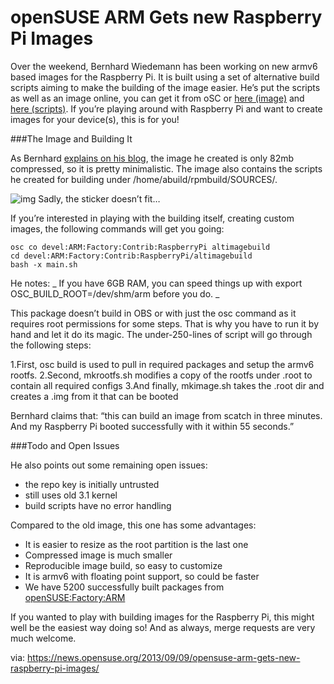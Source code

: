 openSUSE ARM Gets new Raspberry Pi Images
=========================================

Over the weekend, Bernhard Wiedemann has been working on new armv6 based images for the Raspberry Pi. It is built using a set of alternative build scripts aiming to make the building of the image easier. He’s put the scripts as well as an image online, you can get it from oSC or [here (image)][1] and [here (scripts)][2]. If you’re playing around with Raspberry Pi and want to create images for your device(s), this is for you!

###The Image and Building It

As Bernhard [explains on his blog][3], the image he created is only 82mb compressed, so it is pretty minimalistic. The image also contains the scripts he created for building under /home/abuild/rpmbuild/SOURCES/.

![img](https://news.opensuse.org/wp-content/uploads/2013/09/IMG_20130907_133512-300x225.jpg)
Sadly, the sticker doesn’t fit…

If you’re interested in playing with the building itself, creating custom images, the following commands will get you going:

	osc co devel:ARM:Factory:Contrib:RaspberryPi altimagebuild
	cd devel:ARM:Factory:Contrib:RaspberryPi/altimagebuild
	bash -x main.sh

He notes: _ If you have 6GB RAM, you can speed things up with export OSC_BUILD_ROOT=/dev/shm/arm before you do. _

This package doesn’t build in OBS or with just the osc command as it requires root permissions for some steps. That is why you have to run it by hand and let it do its magic. The under-250-lines of script will go through the following steps:

1.First, osc build is used to pull in required packages and setup the armv6 rootfs.
2.Second, mkrootfs.sh modifies a copy of the rootfs under .root to contain all required configs
3.And finally, mkimage.sh takes the .root dir and creates a .img from it that can be booted

Bernhard claims that: “this can build an image from scatch in three minutes. And my Raspberry Pi booted successfully with it within 55 seconds.”

###Todo and Open Issues

He also points out some remaining open issues:

- the repo key is initially untrusted
- still uses old 3.1 kernel
- build scripts have no error handling

Compared to the old image, this one has some advantages:

- It is easier to resize as the root partition is the last one
- Compressed image is much smaller
- Reproducible image build, so easy to customize
- It is armv6 with floating point support, so could be faster
- We have 5200 successfully built packages from [openSUSE:Factory:ARM][4]

If you wanted to play with building images for the Raspberry Pi, this might well be the easiest way doing so! And as always, merge requests are very much welcome.

[1]:http://www.zq1.de/~bernhard/linux/opensuse/raspberrypi-opensuse-20130907.img.xz
[2]:https://build.opensuse.org/package/show/devel:ARM:Factory:Contrib:RaspberryPi/altimagebuild
[3]:https://lizards.opensuse.org/2013/09/07/new-raspberry-pi-image/
[4]:http://download.opensuse.org/ports/armv6hl/factory/repo/oss/

via: https://news.opensuse.org/2013/09/09/opensuse-arm-gets-new-raspberry-pi-images/
